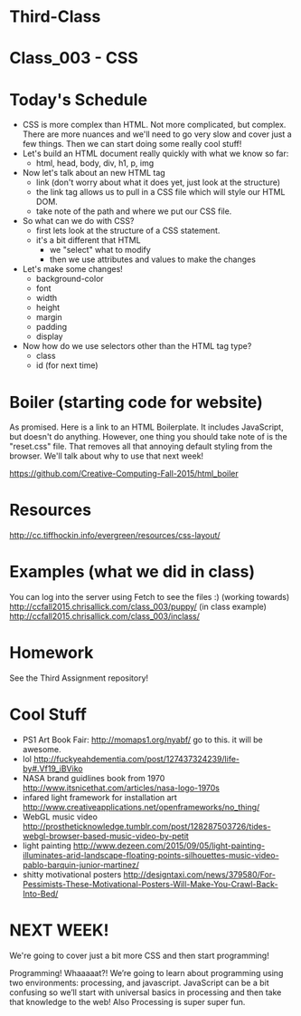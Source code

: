 # Third-Class

# Class_003 - CSS

# Today's Schedule

- CSS is more complex than HTML. Not more complicated, but complex. There are more nuances and we'll need to go very slow and cover just a few things. Then we can start doing some really cool stuff!
- Let's build an HTML document really quickly with what we know so far:
  - html, head, body, div, h1, p, img
- Now let's talk about an new HTML tag
  - link (don't worry about what it does yet, just look at the structure)
  - the link tag allows us to pull in a CSS file which will style our HTML DOM.
  - take note of the path and where we put our CSS file.
- So what can we do with CSS?
  - first lets look at the structure of a CSS statement.
  - it's a bit different that HTML
    - we "select" what to modify
    - then we use attributes and values to make the changes
- Let's make some changes!
  - background-color
  - font
  - width
  - height
  - margin
  - padding
  - display
- Now how do we use selectors other than the HTML tag type?
  - class
  - id (for next time)

# Boiler (starting code for website)

As promised. Here is a link to an HTML Boilerplate. It includes JavaScript, but doesn't do anything. However, one thing you should take note of is the "reset.css" file. That removes all that annoying default styling from the browser. We'll talk about why to use that next week!

https://github.com/Creative-Computing-Fall-2015/html_boiler

# Resources

http://cc.tiffhockin.info/evergreen/resources/css-layout/

# Examples (what we did in class)

You can log into the server using Fetch to see the files :)
(working towards) http://ccfall2015.chrisallick.com/class_003/puppy/
(in class example) http://ccfall2015.chrisallick.com/class_003/inclass/

# Homework

See the Third Assignment repository!

# Cool Stuff

- PS1 Art Book Fair: http://momaps1.org/nyabf/ go to this. it will be awesome.
- lol http://fuckyeahdementia.com/post/127437324239/life-by#.Vf19_iBViko
- NASA brand guidlines book from 1970 http://www.itsnicethat.com/articles/nasa-logo-1970s
- infared light framework for installation art http://www.creativeapplications.net/openframeworks/no_thing/
- WebGL music video http://prostheticknowledge.tumblr.com/post/128287503726/tides-webgl-browser-based-music-video-by-petit
- light painting http://www.dezeen.com/2015/09/05/light-painting-illuminates-arid-landscape-floating-points-silhouettes-music-video-pablo-barquin-junior-martinez/
- shitty motivational posters http://designtaxi.com/news/379580/For-Pessimists-These-Motivational-Posters-Will-Make-You-Crawl-Back-Into-Bed/

# NEXT WEEK!

We're going to cover just a bit more CSS and then start programming!

Programming! Whaaaaat?! We’re going to learn about programming using two environments: processing, and javascript. JavaScript can be a bit confusing so we’ll start with universal basics in processing and then take that knowledge to the web! Also Processing is super super fun.
  
